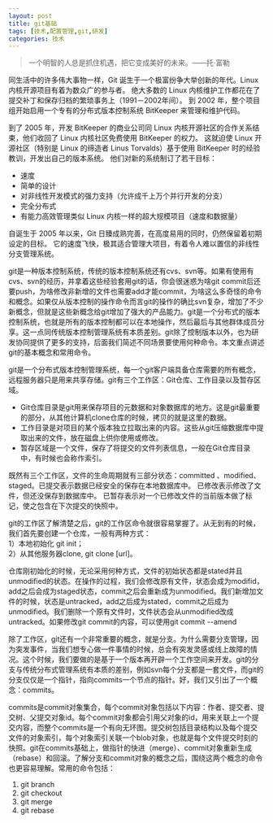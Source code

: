 ```yaml
---
layout: post
title: git基础
tags: [技术,配置管理,git,研发]
categories: 技术
---
```


> 一个明智的人总是抓住机遇，把它变成美好的未来。——托·富勒

同生活中的许多伟大事物一样，Git 诞生于一个极富纷争大举创新的年代。Linux 内核开源项目有着为数众广的参与者。 绝大多数的 Linux 内核维护工作都花在了提交补丁和保存归档的繁琐事务上（1991－2002年间）。 到 2002 年，整个项目组开始启用一个专有的分布式版本控制系统 BitKeeper 来管理和维护代码。

到了 2005 年，开发 BitKeeper 的商业公司同 Linux 内核开源社区的合作关系结束，他们收回了 Linux 内核社区免费使用 BitKeeper 的权力。 这就迫使 Linux 开源社区（特别是 Linux 的缔造者 Linus Torvalds）基于使用 BitKeeper 时的经验教训，开发出自己的版本系统。 他们对新的系统制订了若干目标：

* 速度
* 简单的设计
* 对非线性开发模式的强力支持（允许成千上万个并行开发的分支）
* 完全分布式
* 有能力高效管理类似 Linux 内核一样的超大规模项目（速度和数据量）

自诞生于 2005 年以来，Git 日臻成熟完善，在高度易用的同时，仍然保留着初期设定的目标。 它的速度飞快，极其适合管理大项目，有着令人难以置信的非线性分支管理系统。

git是一种版本控制系统，传统的版本控制系统还有cvs、svn等。如果有使用有cvs、svn的经历，并拿着这些经验套用git的话，你会很迷惑为啥git commit后还要push，为啥修改非新增的文件也需要add才能commit，为啥这么多奇怪的命令和概念。如果仅从版本控制的操作命令而言git的操作的确比svn复杂，增加了不少新概念，但就是这些新概念给git增加了强大的产品能力。git是一个分布式的版本控制系统，也就是所有的版本控制都可以在本地操作，然后最后与其他群体成员分享。这一点同传统版本控制管理系统有本质差别。git除了控制版本以外，也为研发协同提供了更多的支持，后面我们简述不同场景要使用何种命令。本文重点讲述git的基本概念和常用命令。

git是一个分布式版本控制管理系统，每一个git客户端具备仓库需要的所有概念，远程服务器只是用来共享存储。git有三个工作区：Git仓库、工作目录以及暂存区域。  

* Git仓库目录是git用来保存项目的元数据和对象数据库的地方。这是git最重要的部分，从其他计算机clone仓库的时候，拷贝的就是这里的数据。
* 工作目录是对项目的某个版本独立拉取出来的内容。这些从git压缩数据库中提取出来的文件，放在磁盘上供你使用或修改。
* 暂存区域是一个文件，保存了将提交的文件列表信息，一般在Git仓库目录中，有时候也会称作索引。

既然有三个工作区，文件的生命周期就有三部分状态：committed 、modified、staged。已提交表示数据已经安全的保存在本地数据库中。 已修改表示修改了文件，但还没保存到数据库中。 已暂存表示对一个已修改文件的当前版本做了标记，使之包含在下次提交的快照中。

git的工作区了解清楚之后，git的工作区命令就很容易掌握了。从无到有的时候，我们首先要创建一个仓库，一般有两种方式：  
1）本地初始化 git init；  
2）从其他服务器clone, git clone [url]。  

仓库刚初始化的时候，无论采用何种方式，文件的初始状态都是stated并且unmodified的状态。在操作的过程，我们会修改原有文件，状态会成为modifid，add之后会成为staged状态，commit之后会重新成为unmodified。我们新增加文件的时候，状态是untracked，add之后成为stated，commit之后成为unmodified。我们删除一个原有文件时，文件状态会从unmodified改成untracked。如果修改git commit的内容，可以使用git commit --amend


除了工作区，git还有一个非常重要的概念，就是分支。为什么需要分支管理，因为突发事件，当我们想专心做一件事情的时候，总会有突发灵感或线上故障的情况。这个时候，我们要做的是基于一个版本再开辟一个工作空间来开发。git的分支与传统分布式管理系统有本质的差别，例如svn每个分支都是一套文件，而git的分支仅仅是一个指针，指向commits一个节点的指针。好，我们又引出了一个概念：commits。

commits是commit对象集合，每个commit对象包括以下内容：作者、提交者、提交树、父提交对象id。每个commit对象都会引用父对象的id，用来关联上一个提交内容，而整个commits是一个有向无环图。提交树包括目录结构以及每个提交文件的对象索引，每个对象索引关联一个blob对象，也就是每个文件提交时刻的快照。git在commits基础上，做指针的快进（merge）、commit对象重新生成（rebase）和回滚。了解分支和commit对象的概念之后，围绕这两个概念的命令也更容易理解。常用的命令包括：  
1) git branch  
2) git checkout  
3) git merge  
4) git rebase






